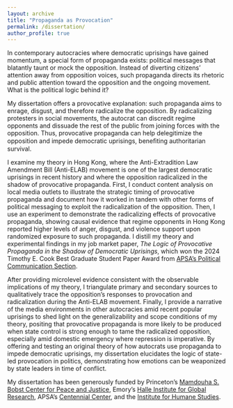 ```yaml
---
layout: archive
title: "Propaganda as Provocation"
permalink: /dissertation/
author_profile: true
---
```


In contemporary autocracies where democratic uprisings have gained momentum, a special form of propaganda exists: political messages that blatantly taunt or mock the opposition. Instead of diverting citizens’ attention away from opposition voices, such propaganda directs its rhetoric and public attention toward the opposition and the ongoing movement. What is the political logic behind it?

My dissertation offers a provocative explanation: such propaganda aims to enrage, disgust, and therefore radicalize the opposition. By radicalizing protesters in social movements, the autocrat can discredit regime opponents and dissuade the rest of the public from joining forces with the opposition. Thus, provocative propaganda can help delegitimize the opposition and impede democratic uprisings, beneﬁting authoritarian survival.

I examine my theory in Hong Kong, where the Anti-Extradition Law Amendment Bill (Anti-ELAB) movement is one of the largest democratic uprisings in recent history and where the opposition radicalized in the shadow of provocative propaganda. First, I conduct content analysis on local media outlets to illustrate the strategic timing of provocative propaganda and document how it worked in tandem with other forms of political messaging to exploit the radicalization of the opposition. Then, I use an experiment to demonstrate the radicalizing effects of provocative propaganda, showing causal evidence that regime opponents in Hong Kong reported higher levels of anger, disgust, and violence support upon randomized exposure to such propaganda. I distill my theory and experimental findings in my job market paper, *The Logic of Provocative Propaganda in the Shadow of Democratic Uprisings*, which won the 2024 Timothy E. Cook Best Graduate Student Paper Award from [APSA’s Political Communication Section](https://politicalcommunication.org).

After providing microlevel evidence consistent with the observable implications of my theory, I triangulate primary and secondary sources to qualitatively trace the opposition’s responses to provocation and radicalization during the Anti-ELAB movement. Finally, I provide a narrative of the media environments in other autocracies amid recent popular uprisings to shed light on the generalizability and scope conditions of my theory, positing that provocative propaganda is more likely to be produced when state control is strong enough to tame the radicalized opposition, especially amid domestic emergency where repression is imperative. By offering and testing an original theory of how autocrats use propaganda to impede democratic uprisings, my dissertation elucidates the logic of state-led provocation in politics, demonstrating how emotions can be weaponized by state leaders in time of conflict.

My dissertation has been generously funded by Princeton’s [Mamdouha S. Bobst Center for Peace and Justice](https://bobst.princeton.edu), Emory’s [Halle Institute for Global Research](https://halle.emory.edu), APSA’s [Centennial Center](https://connect.apsanet.org/centennialcenter), and the [Institute for Humane Studies](https://www.theihs.org).
